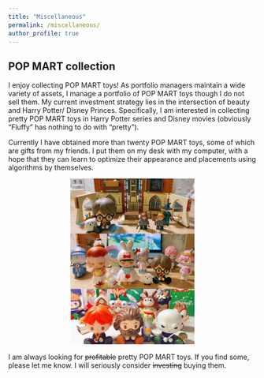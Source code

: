 ```yaml
---
title: "Miscellaneous"
permalink: /miscellaneous/
author_profile: true
---
```


## POP MART collection
I enjoy collecting POP MART toys! As portfolio managers maintain a wide variety of assets, I manage a portfolio of POP MART toys though I do not sell them.
My current investment strategy lies in the intersection of beauty and Harry Potter/ Disney Princes. Specifically, I am interested in collecting pretty POP MART toys in Harry Potter series and Disney movies (obviously “Fluffy” has nothing to do with “pretty”).

Currently I have obtained more than twenty POP MART toys, some of which are gifts from my friends. I put them on my desk with my computer, with a hope that they can learn to optimize their appearance and placements using algorithms by themselves.

<div align="center">
<img src="/images/collection.jpeg" width = 50%>
</div>
          
I am always looking for ~~profitable~~ pretty POP MART toys. If you find some, please let me know. I will seriously consider ~~investing~~ buying them.

